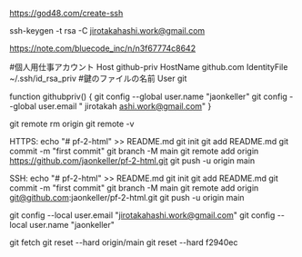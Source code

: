 https://god48.com/create-ssh

ssh-keygen -t rsa -C jirotakahashi.work@gmail.com

https://note.com/bluecode_inc/n/n3f67774c8642



#個人用仕事アカウント
Host github-priv
  HostName github.com
  IdentityFile ~/.ssh/id_rsa_priv #鍵のファイルの名前
  User git



function githubpriv() {
  git config --global user.name "jaonkeller"
  git config --global user.email "	jirotakah
  ashi.work@gmail.com"
}



git remote rm origin
git remote -v

HTTPS:
echo "# pf-2-html" >> README.md
git init
git add README.md
git commit -m "first commit"
git branch -M main
git remote add origin https://github.com/jaonkeller/pf-2-html.git
git push -u origin main


SSH:
echo "# pf-2-html" >> README.md
git init
git add README.md
git commit -m "first commit"
git branch -M main
git remote add origin git@github.com:jaonkeller/pf-2-html.git
git push -u origin main



git config --local user.email "jirotakahashi.work@gmail.com"
git config --local user.name "jaonkeller"



git fetch
git reset --hard origin/main
git reset --hard f2940ec